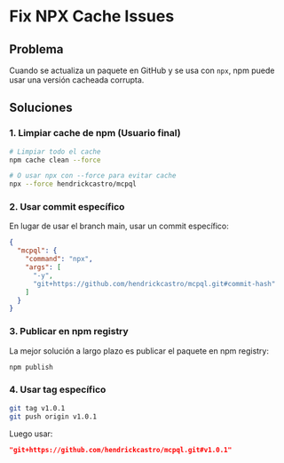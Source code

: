 # Fix NPX Cache Issues

## Problema
Cuando se actualiza un paquete en GitHub y se usa con `npx`, npm puede usar una versión cacheada corrupta.

## Soluciones

### 1. Limpiar cache de npm (Usuario final)
```bash
# Limpiar todo el cache
npm cache clean --force

# O usar npx con --force para evitar cache
npx --force hendrickcastro/mcpql
```

### 2. Usar commit específico
En lugar de usar el branch main, usar un commit específico:
```json
{
  "mcpql": {
    "command": "npx",
    "args": [
      "-y",
      "git+https://github.com/hendrickcastro/mcpql.git#commit-hash"
    ]
  }
}
```

### 3. Publicar en npm registry
La mejor solución a largo plazo es publicar el paquete en npm registry:
```bash
npm publish
```

### 4. Usar tag específico
```bash
git tag v1.0.1
git push origin v1.0.1
```

Luego usar:
```json
"git+https://github.com/hendrickcastro/mcpql.git#v1.0.1"
```
